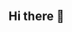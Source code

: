 ## Hi there 👋

<!--
**ClassicCode88/ClassicCode88** is a ✨ _special_ ✨ repository because its `README.md` (this file) appears on your GitHub profile.

Here are some ideas to get you started:

- 🔭 I’m currently working on form management and testing
- 🌱 I’m currently learning react router and singe page applications
- 👯 I’m looking to collaborate and pair program with other software developers/engineers
- 🤔 I’m looking for help with testing
- 💬 Ask me about my previous projects
- 📫 How to reach me: email at mubnaahmad86@gmail.com
- ⚡ Fun fact: I cant wait to get started.
-->
